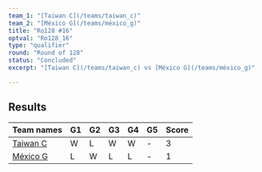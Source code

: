 ```yaml
---
team_1: "[Taiwan C](/teams/taiwan_c)"
team_2: "[México G](/teams/méxico_g)"
title: "Ro128 #16"
optval: "Ro128_16"
type: "qualifier"
round: "Round of 128"
status: "Concluded"
excerpt: "[Taiwan C](/teams/taiwan_c) vs [México G](/teams/méxico_g)"

---
```

## Results

| Team names | G1 | G2 | G3 | G4 | G5 | Score |
| -- | -- | -- | -- | -- | -- | -- |
| [Taiwan C](/teams/taiwan_c) | W | L | W | W | - | 3 |
| [México G](/teams/méxico_g) | L | W | L | L | - | 1 |
